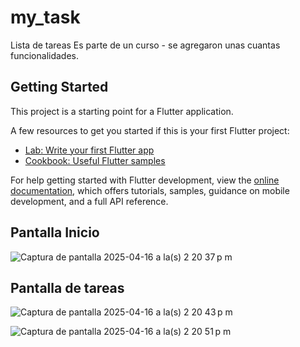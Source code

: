 # my_task

Lista de tareas
Es parte de un curso - se agregaron unas cuantas funcionalidades.


## Getting Started

This project is a starting point for a Flutter application.

A few resources to get you started if this is your first Flutter project:

- [Lab: Write your first Flutter app](https://docs.flutter.dev/get-started/codelab)
- [Cookbook: Useful Flutter samples](https://docs.flutter.dev/cookbook)

For help getting started with Flutter development, view the
[online documentation](https://docs.flutter.dev/), which offers tutorials,
samples, guidance on mobile development, and a full API reference.

## Pantalla Inicio
![Captura de pantalla 2025-04-16 a la(s) 2 20 37 p m](https://github.com/user-attachments/assets/69b1b821-91b1-4d5d-b669-be1d0ab72e81)


## Pantalla de tareas
![Captura de pantalla 2025-04-16 a la(s) 2 20 43 p m](https://github.com/user-attachments/assets/ce9111dd-ad75-44e4-ae3e-187c0efa5d86)

![Captura de pantalla 2025-04-16 a la(s) 2 20 51 p m](https://github.com/user-attachments/assets/e2b3acad-145b-4577-9dba-9a1a0e35aa01)
